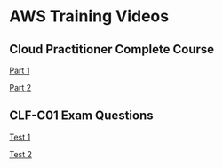# AWS Training Videos

## Cloud Practitioner Complete Course
[Part 1](https://www.youtube.com/watch?v=vPja2_0MapE&feature=youtu.be)

[Part 2](https://www.youtube.com/watch?v=HK3OQBQGzaE)


## CLF-C01 Exam Questions
[Test 1](https://www.youtube.com/watch?v=FXKE1SfityA)

[Test 2](https://www.youtube.com/watch?v=bVUkofgOMcA)



